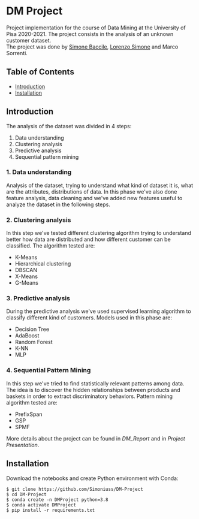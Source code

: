 # DM Project
Project implementation for the course of Data Mining at the University of Pisa 2020-2021. The project consists in the analysis of an unknown customer dataset.  
The project was done by [Simone Baccile](https://github.com/Simoniuss), [Lorenzo Simone](https://github.com/LorenzoSimone) and Marco Sorrenti.


 ##  Table of Contents
 * [Introduction](#introduction)
 * [Installation](#installation)


 ## Introduction
 The analysis of the dataset was divided in 4 steps:
 1. Data understanding
 2. Clustering analysis
 3. Predictive analysis
 4. Sequential pattern mining

 ### 1. Data understanding
 Analysis of the dataset, trying to understand what kind of dataset it is, what are the attributes, distributions of data. In this phase we've also done feature analysis, data cleaning and we've added new features useful to analyze the dataset in the following steps.

 ### 2. Clustering analysis
 In this step we've tested different clustering algorithm trying to understand better how data are distributed and how different customer can be classified. The algorithm tested are:
 * K-Means
 * Hierarchical clustering
 * DBSCAN
 * X-Means
 * G-Means

 ### 3. Predictive analysis
 During the predictive analysis we've used supervised learning algorithm to classify different kind of customers. Models used in this phase are:
 * Decision Tree
 * AdaBoost
 * Random Forest
 * K-NN
 * MLP

### 4. Sequential Pattern Mining
In this step we've tried to find statistically relevant patterns among data. The idea is to discover the hidden relationships between products and baskets in order to extract discriminatory behaviors. 
Pattern mining algorithm tested are:
* PrefixSpan
* GSP
* SPMF

More details about the project can be found in _DM_Report_ and in _Project Presentation_. 


 ## Installation
 Download the notebooks and create Python environment with Conda:
```
$ git clone https://github.com/Simoniuss/DM-Project
$ cd DM-Project
$ conda create -n DMProject python=3.8
$ conda activate DMProject
$ pip install -r requirements.txt
```